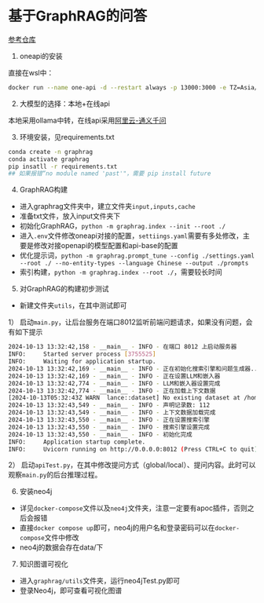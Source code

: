 # 基于GraphRAG的问答

[参考仓库](https://github.com/NanGePlus/GraphragTest)

1. oneapi的安装

直接在wsl中：

```bash
docker run --name one-api -d --restart always -p 13000:3000 -e TZ=Asia/Shanghai -v /home/ubuntu/data/one-api:/data justsong/one-api
```

2. 大模型的选择：本地+在线api

本地采用ollama中转，在线api采用[阿里云-通义千问](https://bailian.console.aliyun.com/#/efm/model_experience_center/text)

3. 环境安装，见requirements.txt

```bash
conda create -n graphrag
conda activate graphrag
pip insatll -r requirements.txt
## 如果报错“no module named 'past'"，需要 pip install future
```

4. GraphRAG构建
- 进入graphrag文件夹中，建立文件夹`input,inputs,cache`
- 准备txt文件，放入input文件夹下
- 初始化GraphRAG，`python -m graphrag.index --init --root ./`
- 进入`.env`文件修改oneapi对接的配置，`settiings.yaml`需要有多处修改，主要是修改对接openapi的模型配置和api-base的配置
- 优化提示词，`python -m graphrag.prompt_tune --config ./settings.yaml --root ./ --no-entity-types --language Chinese --output ./prompts`
- 索引构建，`python -m graphrag.index --root ./`，需要较长时间

5. 对GraphRAG的构建初步测试
- 新建文件夹`utils`，在其中测试即可

1） 启动`main.py`，让后台服务在端口8012监听前端问题请求，如果没有问题，会有如下提示

```bash
2024-10-13 13:32:42,158 - __main__ - INFO - 在端口 8012 上启动服务器
INFO:     Started server process [3755525]
INFO:     Waiting for application startup.
2024-10-13 13:32:42,169 - __main__ - INFO - 正在初始化搜索引擎和问题生成器...
2024-10-13 13:32:42,169 - __main__ - INFO - 正在设置LLM和嵌入器
2024-10-13 13:32:42,774 - __main__ - INFO - LLM和嵌入器设置完成
2024-10-13 13:32:42,774 - __main__ - INFO - 正在加载上下文数据
[2024-10-13T05:32:43Z WARN  lance::dataset] No existing dataset at /home/ggg/project/Innovation-Project/main/graphrag/utils/../inputs/artifacts/lancedb/entity_description_embeddings.lance, it will be created
2024-10-13 13:32:43,549 - __main__ - INFO - 声明记录数: 112
2024-10-13 13:32:43,549 - __main__ - INFO - 上下文数据加载完成
2024-10-13 13:32:43,550 - __main__ - INFO - 正在设置搜索引擎
2024-10-13 13:32:43,550 - __main__ - INFO - 搜索引擎设置完成
2024-10-13 13:32:43,550 - __main__ - INFO - 初始化完成
INFO:     Application startup complete.
INFO:     Uvicorn running on http://0.0.0.0:8012 (Press CTRL+C to quit)

```

2） 启动`apiTest.py`，在其中修改提问方式（global/local）、提问内容。此时可以观察`main.py`的后台推理过程。

6. 安装neo4j
- 详见`docker-compose`文件以及`neo4j`文件夹，注意一定要有apoc插件，否则之后会报错
- 直接`docker compose up`即可，neo4j的用户名和登录密码可以在`docker-compose`文件中修改
- neo4j的数据会存在data/下

7. 知识图谱可视化
- 进入`graphrag/utils`文件夹，运行neo4jTest.py即可
- 登录Neo4j，即可查看可视化图谱